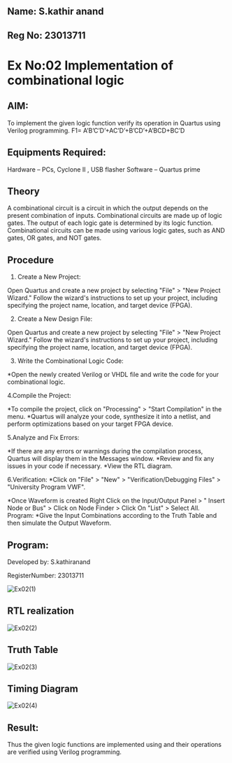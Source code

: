 ## Name: S.kathir anand
## Reg No: 23013711


# Ex No:02 Implementation of combinational logic

 
## AIM:

To implement the given logic function verify its operation in Quartus using Verilog programming.
F1= A’B’C’D’+AC’D’+B’CD’+A’BCD+BC’D
 
 
## Equipments Required:

Hardware – PCs, Cyclone II , USB flasher Software – Quartus prime

## Theory

A combinational circuit is a circuit in which the output depends on the present
combination of inputs. Combinational circuits are made up of logic gates. The output of
each logic gate is determined by its logic function. Combinational circuits can be made
using various logic gates, such as AND gates, OR gates, and NOT gates.
 
## Procedure
1. Create a New Project:

Open Quartus and create a new project by selecting "File" > "New Project
Wizard."
Follow the wizard's instructions to set up your project, including specifying the
project name, location, and target device (FPGA).

2. Create a New Design File:

Open Quartus and create a new project by selecting "File" > "New Project
Wizard."
Follow the wizard's instructions to set up your project, including specifying the
project name, location, and target device (FPGA).

3. Write the Combinational Logic Code:

*Open the newly created Verilog or VHDL file and write the code for your
combinational logic.

 4.Compile the Project:

*To compile the project, click on "Processing" > "Start Compilation" in the
menu.
*Quartus will analyze your code, synthesize it into a netlist, and perform
optimizations based on your target FPGA device.

5.Analyze and Fix Errors:

*If there are any errors or warnings during the compilation process,
Quartus will display them in the Messages window.
*Review and fix any issues in your code if necessary.
*View the RTL diagram.

6.Verification: *Click on "File" > "New" > "Verification/Debugging Files" > "University
Program VWF".

*Once Waveform is created Right Click on the Input/Output Panel > " Insert
Node or Bus" > Click on Node Finder > Click On "List" > Select All.
Program:
*Give the Input Combinations according to the Truth Table and then simulate
the Output Waveform.

## Program:

Developed by: S.kathiranand

RegisterNumber: 23013711


![Ex02(1)](https://github.com/Skathiranand/Experiment--02-Implementation-of-combinational-logic-/assets/147141136/3b5b97aa-69b6-4b37-b704-d12f7c28441e)

## RTL realization

![Ex02(2)](https://github.com/Skathiranand/Experiment--02-Implementation-of-combinational-logic-/assets/147141136/8e52335d-55dd-4c1c-ac60-32d5c2125c4e)


## Truth Table

![Ex02(3)](https://github.com/Skathiranand/Experiment--02-Implementation-of-combinational-logic-/assets/147141136/a4496a1b-05a7-4da1-a6a1-75d7149d43ef)

## Timing Diagram

![Ex02(4)](https://github.com/Skathiranand/Experiment--02-Implementation-of-combinational-logic-/assets/147141136/b61f6f47-160f-4e42-bf3b-1f8fb8cb3081)

## Result:
Thus the given logic functions are implemented using  and their operations are verified using Verilog programming.
